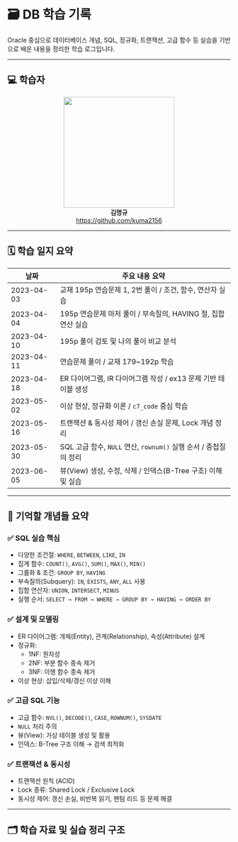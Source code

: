 # 🗃️ DB 학습 기록  

Oracle 중심으로 데이터베이스 개념, SQL, 정규화, 트랜잭션, 고급 함수 등 실습을 기반으로 배운 내용을 정리한 학습 로그입니다.

---

## 💻 학습자  

<div align="center">
  <img src="https://github.com/user-attachments/assets/61049fd5-5e06-4b17-bb51-d925ea3e68dc" width="250"><br>
  <b>김명규</b><br>
  <a href="https://github.com/kuma2156">https://github.com/kuma2156</a>
</div>

---

## 🗓️ 학습 일지 요약

| 날짜         | 주요 내용 요약                                                                 |
|--------------|----------------------------------------------------------------------------------|
| 2023-04-03   | 교재 195p 연습문제 1, 2번 풀이 / 조건, 함수, 연산자 실습                         |
| 2023-04-04   | 195p 연습문제 마저 풀이 / 부속질의, HAVING 절, 집합 연산 실습                    |
| 2023-04-10   | 195p 풀이 검토 및 나의 풀이 비교 분석                                             |
| 2023-04-11   | 연습문제 풀이 / 교재 179~192p 학습                                                |
| 2023-04-18   | ER 다이어그램, IR 다이어그램 작성 / ex13 문제 기반 테이블 생성                   |
| 2023-05-02   | 이상 현상, 정규화 이론 / `c7_code` 중심 학습                                     |
| 2023-05-16   | 트랜잭션 & 동시성 제어 / 갱신 손실 문제, Lock 개념 정리                          |
| 2023-05-30   | SQL 고급 함수, `NULL` 연산, `rownum()` 실행 순서 / 중첩질의 정리                |
| 2023-06-05   | 뷰(View) 생성, 수정, 삭제 / 인덱스(B-Tree 구조) 이해 및 실습                    |

---

## 🧠 기억할 개념들 요약

### ✅ SQL 실습 핵심

- 다양한 조건절: `WHERE`, `BETWEEN`, `LIKE`, `IN`
- 집계 함수: `COUNT()`, `AVG()`, `SUM()`, `MAX()`, `MIN()`
- 그룹화 & 조건: `GROUP BY`, `HAVING`
- 부속질의(Subquery): `IN`, `EXISTS`, `ANY`, `ALL` 사용
- 집합 연산자: `UNION`, `INTERSECT`, `MINUS`
- 실행 순서: `SELECT → FROM → WHERE → GROUP BY → HAVING → ORDER BY`

### ✅ 설계 및 모델링

- ER 다이어그램: 개체(Entity), 관계(Relationship), 속성(Attribute) 설계
- 정규화:
  - 1NF: 원자성
  - 2NF: 부분 함수 종속 제거
  - 3NF: 이행 함수 종속 제거
- 이상 현상: 삽입/삭제/갱신 이상 이해

### ✅ 고급 SQL 기능

- 고급 함수: `NVL()`, `DECODE()`, `CASE`, `ROWNUM()`, `SYSDATE`
- `NULL` 처리 주의
- 뷰(View): 가상 테이블 생성 및 활용
- 인덱스: B-Tree 구조 이해 → 검색 최적화

### ✅ 트랜잭션 & 동시성

- 트랜잭션 원칙 (ACID)
- Lock 종류: Shared Lock / Exclusive Lock
- 동시성 제어: 갱신 손실, 비반복 읽기, 팬텀 리드 등 문제 해결

---

## 🗂️ 학습 자료 및 실습 정리 구조

